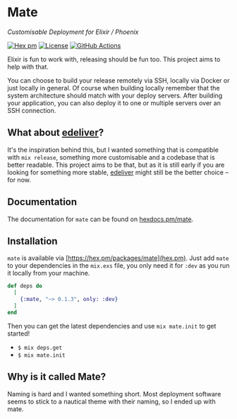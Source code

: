 # Mate
_Customisable Deployment for Elixir / Phoenix_

[![Hex pm](http://img.shields.io/hexpm/v/mate.svg?style=flat)](https://hex.pm/packages/mate)
[![License](http://img.shields.io/hexpm/l/mate.svg?style=flat)](LICENSE.md)
[![GitHub Actions](https://img.shields.io/github/workflow/status/maxvw/mate/tests)](https://github.com/maxvw/mate/actions)

Elixir is fun to work with, releasing should be fun too. This project aims to help with that.

You can choose to build your release remotely via SSH, locally via Docker or just locally in general. Of course when building locally remember that the system architecture should match with your deploy servers. After building your application, you can also deploy it to one or multiple servers over an SSH connection.

## What about [edeliver](https://github.com/edeliver/edeliver)?
It's the inspiration behind this, but I wanted something that is compatible with `mix release`, something more customisable and a codebase that is better readable. This project aims to be that, but as it is still early if you are looking for something more stable, [edeliver](https://github.com/edeliver/edeliver) might still be the better choice – for now.

## Documentation
The documentation for `mate` can be found on [hexdocs.pm/mate](https://hexdocs.pm/mate/).

## Installation
`mate` is available via [https://hex.pm/packages/mate](hex.pm). Just add `mate` to your dependencies in the `mix.exs` file, you only need it for `:dev` as you run it locally from your machine.
```elixir
def deps do
  [
    {:mate, "~> 0.1.3", only: :dev}
  ]
end
```

Then you can get the latest dependencies and use `mix mate.init` to get started!
- `$ mix deps.get`
- `$ mix mate.init`

## Why is it called Mate?
Naming is hard and I wanted something short. Most deployment software seems to stick to a nautical theme with their naming, so I ended up with mate.
